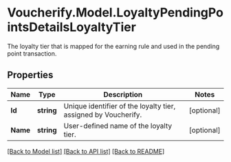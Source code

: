 # Voucherify.Model.LoyaltyPendingPointsDetailsLoyaltyTier
The loyalty tier that is mapped for the earning rule and used in the pending point transaction.

## Properties

Name | Type | Description | Notes
------------ | ------------- | ------------- | -------------
**Id** | **string** | Unique identifier of the loyalty tier, assigned by Voucherify. | [optional] 
**Name** | **string** | User-defined name of the loyalty tier. | [optional] 

[[Back to Model list]](../../README.md#documentation-for-models) [[Back to API list]](../../README.md#documentation-for-api-endpoints) [[Back to README]](../../README.md)

